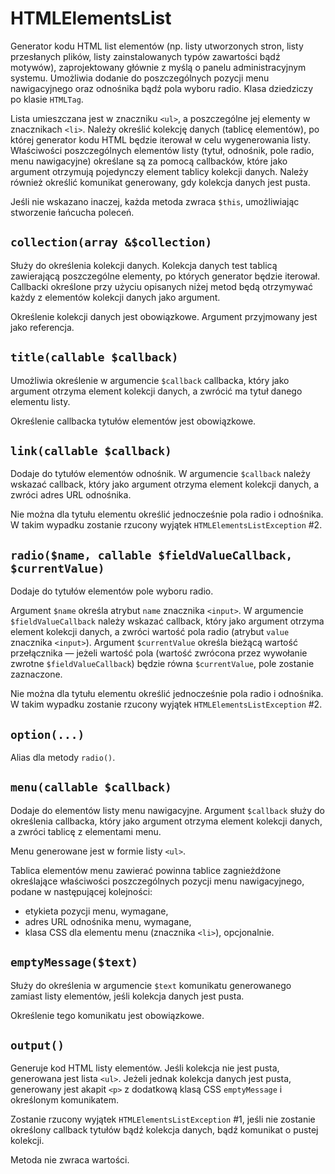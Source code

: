 HTMLElementsList
===

Generator kodu HTML list elementów (np. listy utworzonych stron, listy przesłanych plików, listy zainstalowanych typów zawartości bądź motywów), zaprojektowany głównie z myślą o panelu administracyjnym systemu. Umożliwia dodanie do poszczególnych pozycji menu nawigacyjnego oraz odnośnika bądź pola wyboru radio. Klasa dziedziczy po klasie `HTMLTag`.

Lista umieszczana jest w znaczniku `<ul>`, a poszczególne jej elementy w znacznikach `<li>`. Należy określić kolekcję danych (tablicę elementów), po której generator kodu HTML będzie iterował w celu wygenerowania listy. Właściwości poszczególnych elementów listy (tytuł, odnośnik, pole radio, menu nawigacyjne) określane są za pomocą callbacków, które jako argument otrzymują pojedynczy element tablicy kolekcji danych. Należy również określić komunikat generowany, gdy kolekcja danych jest pusta.

Jeśli nie wskazano inaczej, każda metoda zwraca `$this`, umożliwiając stworzenie łańcucha poleceń.

## `collection(array &$collection)`

Służy do określenia kolekcji danych. Kolekcja danych test tablicą zawierającą poszczególne elementy, po których generator będzie iterował. Callbacki określone przy użyciu opisanych niżej metod będą otrzymywać każdy z elementów kolekcji danych jako argument.

Określenie kolekcji danych jest obowiązkowe. Argument przyjmowany jest jako referencja.

## `title(callable $callback)`

Umożliwia określenie w argumencie `$callback` callbacka, który jako argument otrzyma element kolekcji danych, a zwrócić ma tytuł danego elementu listy.

Określenie callbacka tytułów elementów jest obowiązkowe.

## `link(callable $callback)`

Dodaje do tytułów elementów odnośnik. W argumencie `$callback` należy wskazać callback, który jako argument otrzyma element kolekcji danych, a zwróci adres URL odnośnika.

Nie można dla tytułu elementu określić jednocześnie pola radio i odnośnika. W takim wypadku zostanie rzucony wyjątek `HTMLElementsListException` #2.

## `radio($name, callable $fieldValueCallback, $currentValue)`

Dodaje do tytułów elementów pole wyboru radio.

Argument `$name` określa atrybut `name` znacznika `<input>`. W argumencie `$fieldValueCallback` należy wskazać callback, który jako argument otrzyma element kolekcji danych, a zwróci wartość pola radio (atrybut `value` znacznika `<input>`). Argument `$currentValue` określa bieżącą wartość przełącznika — jeżeli wartość pola (wartość zwrócona przez wywołanie zwrotne `$fieldValueCallback`) będzie równa `$currentValue`, pole zostanie zaznaczone.

Nie można dla tytułu elementu określić jednocześnie pola radio i odnośnika. W takim wypadku zostanie rzucony wyjątek `HTMLElementsListException` #2.

## `option(...)`

Alias dla metody `radio()`.

## `menu(callable $callback)`

Dodaje do elementów listy menu nawigacyjne. Argument `$callback` służy do określenia callbacka, który jako argument otrzyma element kolekcji danych, a zwróci tablicę z elementami menu.

Menu generowane jest w formie listy `<ul>`.

Tablica elementów menu zawierać powinna tablice zagnieżdżone określające właściwości poszczególnych pozycji menu nawigacyjnego, podane w następującej kolejności:

* etykieta pozycji menu, wymagane,
* adres URL odnośnika menu, wymagane,
* klasa CSS dla elementu menu (znacznika `<li>`), opcjonalnie.

## `emptyMessage($text)`

Służy do określenia w argumencie `$text` komunikatu generowanego zamiast listy elementów, jeśli kolekcja danych jest pusta.

Określenie tego komunikatu jest obowiązkowe.

## `output()`

Generuje kod HTML listy elementów. Jeśli kolekcja nie jest pusta, generowana jest lista `<ul>`. Jeżeli jednak kolekcja danych jest pusta, generowany jest akapit `<p>` z dodatkową klasą CSS `emptyMessage` i określonym komunikatem.

Zostanie rzucony wyjątek `HTMLElementsListException` #1, jeśli nie zostanie określony callback tytułów bądź kolekcja danych, bądź komunikat o pustej kolekcji.

Metoda nie zwraca wartości.